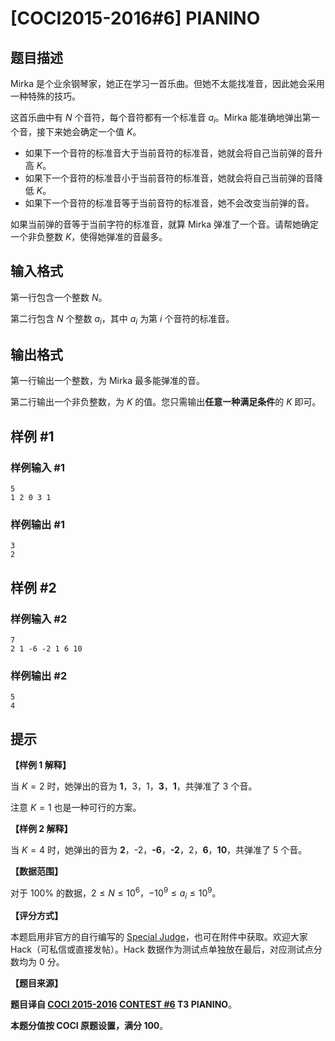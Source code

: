 # [COCI2015-2016#6] PIANINO

## 题目描述

$\text{Mirka}$ 是个业余钢琴家，她正在学习一首乐曲。但她不太能找准音，因此她会采用一种特殊的技巧。

这首乐曲中有 $N$ 个音符，每个音符都有一个标准音 $a_i$。$\text{Mirka}$ 能准确地弹出第一个音，接下来她会确定一个值 $K$。

- 如果下一个音符的标准音大于当前音符的标准音，她就会将自己当前弹的音升高 $K$。
- 如果下一个音符的标准音小于当前音符的标准音，她就会将自己当前弹的音降低 $K$。
- 如果下一个音符的标准音等于当前音符的标准音，她不会改变当前弹的音。

如果当前弹的音等于当前字符的标准音，就算 $\text{Mirka}$ 弹准了一个音。请帮她确定一个非负整数 $K$，使得她弹准的音最多。

## 输入格式

第一行包含一个整数 $N$。

第二行包含 $N$ 个整数 $a_i$，其中 $a_i$ 为第 $i$ 个音符的标准音。

## 输出格式

第一行输出一个整数，为 $\text{Mirka}$ 最多能弹准的音。

第二行输出一个非负整数，为 $K$ 的值。您只需输出**任意一种满足条件**的 $K$ 即可。

## 样例 #1

### 样例输入 #1
```
5
1 2 0 3 1
```

### 样例输出 #1

```
3
2
```

## 样例 #2

### 样例输入 #2
```
7
2 1 -6 -2 1 6 10
```

### 样例输出 #2

```
5
4
```

## 提示

**【样例 1 解释】**

当 $K=2$ 时，她弹出的音为 **1**，3，1，**3**，**1**，共弹准了 $3$ 个音。

注意 $K=1$ 也是一种可行的方案。

**【样例 2 解释】**

当 $K=4$ 时，她弹出的音为 **2**，-2，**-6**，**-2**，2，**6**，**10**，共弹准了 $5$ 个音。

**【数据范围】**

对于 $100\%$ 的数据，$2\le N\le 10^6$，$-10^9\le a_i\le 10^9$。

**【评分方式】**

本题启用非官方的自行编写的 [Special Judge](https://www.luogu.com.cn/paste/i91dcbr2)，也可在附件中获取。欢迎大家 Hack（可私信或直接发帖）。Hack 数据作为测试点单独放在最后，对应测试点分数均为 0 分。

**【题目来源】**

**题目译自 [COCI 2015-2016](https://hsin.hr/coci/archive/2015_2016/) [CONTEST #6](https://hsin.hr/coci/archive/2015_2016/contest6_tasks.pdf) T3 PIANINO**。

**本题分值按 COCI 原题设置，满分 $100$**。
